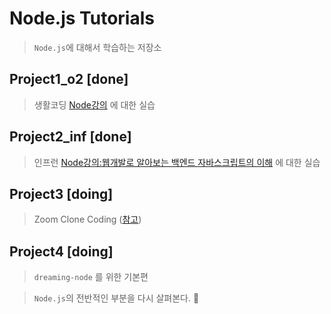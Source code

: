 # Node.js Tutorials

> `Node.js`에 대해서 학습하는 저장소

## Project1_o2 [done]

> 생활코딩 [Node강의](https://www.opentutorials.org/course/2136) 에 대한 실습

## Project2_inf [done]

> 인프런 [Node강의:웹개발로 알아보는 백엔드 자바스크립트의 이해](https://www.inflearn.com/course/node-js-%EC%9B%B9%EA%B0%9C%EB%B0%9C) 에 대한 실습

## Project3 [doing]

> Zoom Clone Coding ([참고](https://nomadcoders.co/noom))

## Project4 [doing]

> `dreaming-node` 를 위한 기본편

> `Node.js`의 전반적인 부분을 다시 살펴본다. 📝
